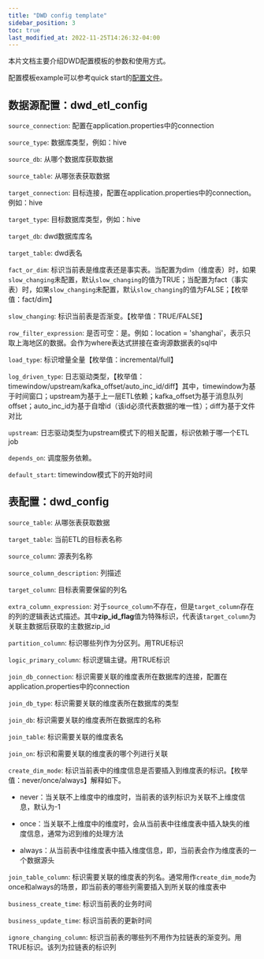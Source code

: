 ```yaml
---
title: "DWD config template"
sidebar_position: 3
toc: true
last_modified_at: 2022-11-25T14:26:32-04:00
---
```


本片文档主要介绍DWD配置模板的参数和使用方式。

配置模板example可以参考quick start的[配置文件](https://docs.google.com/spreadsheets/d/1CetkqBsXj_E8oZBsws9iGdaJB1QJUajnwqH4FoKhXKA/edit#gid=1485376124)。

## 数据源配置：dwd_etl_config

`source_connection`: 配置在application.properties中的connection

`source_type`: 数据库类型，例如：hive

`source_db`: 从哪个数据库获取数据

`source_table`: 从哪张表获取数据

`target_connection`: 目标连接，配置在application.properties中的connection。例如：hive

`target_type`: 目标数据库类型，例如：hive

`target_db`: dwd数据库库名

`target_table`: dwd表名

`fact_or_dim`: 标识当前表是维度表还是事实表。当配置为dim（维度表）时，如果`slow_changing`未配置，默认`slow_changing`的值为TRUE；当配置为fact（事实表）时，如果`slow_changing`未配置，默认`slow_changing`的值为FALSE；【枚举值：fact/dim】

`slow_changing`: 标识当前表是否渐变。【枚举值：TRUE/FALSE】

`row_filter_expression`: 是否可空：是。例如：location = 'shanghai'，表示只取上海地区的数据。会作为where表达式拼接在查询源数据表的sql中

`load_type`: 标识增量全量【枚举值：incremental/full】

`log_driven_type`: 日志驱动类型，【枚举值：timewindow/upstream/kafka_offset/auto_inc_id/diff】其中，timewindow为基于时间窗口；upstream为基于上一层ETL依赖；kafka_offset为基于消息队列offset；auto_inc_id为基于自增id（该id必须代表数据的唯一性）；diff为基于文件对比

`upstream`: 日志驱动类型为upstream模式下的相关配置，标识依赖于哪一个ETL job

`depends_on`: 调度服务依赖。

`default_start`: timewindow模式下的开始时间


## 表配置：dwd_config

`source_table`: 从哪张表获取数据

`target_table`: 当前ETL的目标表名称

`source_column`: 源表列名称

`source_column_description`: 列描述

`target_column`: 目标表需要保留的列名

`extra_column_expression`: 对于`source_column`不存在，但是`target_column`存在的列的逻辑表达式描述。其中**zip_id_flag**值为特殊标识，代表该`target_column`为关联主数据后获取的主数据zip_id

`partition_column`: 标识哪些列作为分区列。用TRUE标识

`logic_primary_column`: 标识逻辑主键。用TRUE标识

`join_db_connection`: 标识需要关联的维度表所在数据库的连接，配置在application.properties中的connection

`join_db_type`: 标识需要关联的维度表所在数据库的类型

`join_db`: 标识需要关联的维度表所在数据库的名称

`join_table`: 标识需要关联的维度表名

`join_on`: 标识和需要关联的维度表的哪个列进行关联

`create_dim_mode`: 标识当前表中的维度信息是否要插入到维度表的标识。【枚举值：never/once/always】解释如下。

* never：当关联不上维度中的维度时，当前表的该列标识为关联不上维度信息，默认为-1

* once：当关联不上维度中的维度时，会从当前表中往维度表中插入缺失的维度信息，通常为迟到维的处理方法

* always：从当前表中往维度表中插入维度信息，即，当前表会作为维度表的一个数据源头

`join_table_column`: 标识需要关联的维度表的列名。通常用作`create_dim_mode`为once和always的场景，即当前表的哪些列需要插入到所关联的维度表中

`business_create_time`: 标识当前表的业务时间

`business_update_time`:  标识当前表的更新时间

`ignore_changing_column`: 标识当前表的哪些列不用作为拉链表的渐变列。用TRUE标识。该列为拉链表的标识列